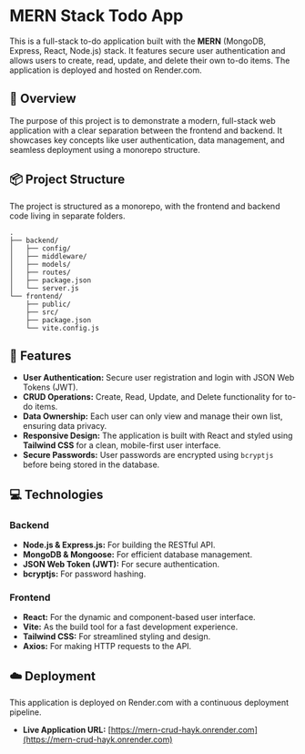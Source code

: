 # MERN Stack Todo App 

This is a full-stack to-do application built with the **MERN** (MongoDB, Express, React, Node.js) stack. It features secure user authentication and allows users to create, read, update, and delete their own to-do items. The application is deployed and hosted on Render.com.

## 🌟 Overview

The purpose of this project is to demonstrate a modern, full-stack web application with a clear separation between the frontend and backend. It showcases key concepts like user authentication, data management, and seamless deployment using a monorepo structure.

## 📦 Project Structure

The project is structured as a monorepo, with the frontend and backend code living in separate folders.

```
.
├── backend/
│   ├── config/
│   ├── middleware/
│   ├── models/
│   ├── routes/
│   ├── package.json
│   └── server.js
└── frontend/
    ├── public/
    ├── src/
    ├── package.json
    └── vite.config.js
```

## 🚀 Features

  * **User Authentication:** Secure user registration and login with JSON Web Tokens (JWT).
  * **CRUD Operations:** Create, Read, Update, and Delete functionality for to-do items.
  * **Data Ownership:** Each user can only view and manage their own list, ensuring data privacy.
  * **Responsive Design:** The application is built with React and styled using **Tailwind CSS** for a clean, mobile-first user interface.
  * **Secure Passwords:** User passwords are encrypted using `bcryptjs` before being stored in the database.

## 💻 Technologies

### Backend

  * **Node.js & Express.js:** For building the RESTful API.
  * **MongoDB & Mongoose:** For efficient database management.
  * **JSON Web Token (JWT):** For secure authentication.
  * **bcryptjs:** For password hashing.

### Frontend

  * **React:** For the dynamic and component-based user interface.
  * **Vite:** As the build tool for a fast development experience.
  * **Tailwind CSS:** For streamlined styling and design.
  * **Axios:** For making HTTP requests to the API.


## ☁️ Deployment

This application is deployed on Render.com with a continuous deployment pipeline.

  * **Live Application URL:** [https://mern-crud-hayk.onrender.com](https://mern-crud-hayk.onrender.com)
